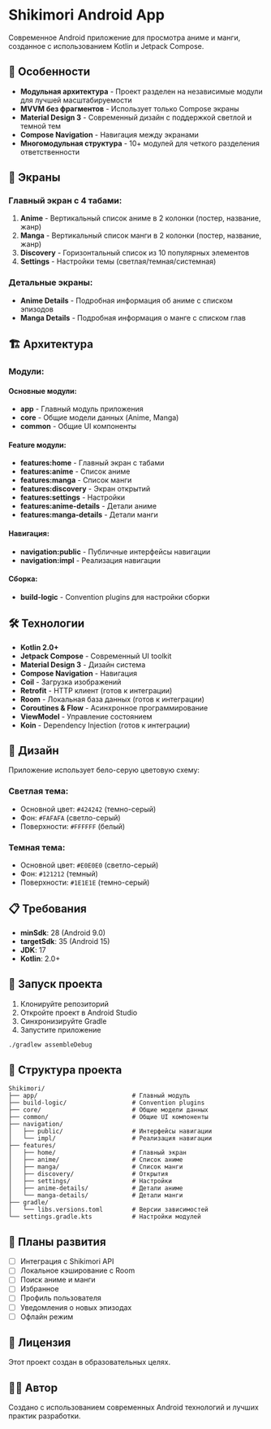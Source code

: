 # Shikimori Android App

Современное Android приложение для просмотра аниме и манги, созданное с использованием Kotlin и Jetpack Compose.

## 🚀 Особенности

- **Модульная архитектура** - Проект разделен на независимые модули для лучшей масштабируемости
- **MVVM без фрагментов** - Использует только Compose экраны
- **Material Design 3** - Современный дизайн с поддержкой светлой и темной тем
- **Compose Navigation** - Навигация между экранами
- **Многомодульная структура** - 10+ модулей для четкого разделения ответственности

## 📱 Экраны

### Главный экран с 4 табами:
1. **Anime** - Вертикальный список аниме в 2 колонки (постер, название, жанр)
2. **Manga** - Вертикальный список манги в 2 колонки (постер, название, жанр)
3. **Discovery** - Горизонтальный список из 10 популярных элементов
4. **Settings** - Настройки темы (светлая/темная/системная)

### Детальные экраны:
- **Anime Details** - Подробная информация об аниме с списком эпизодов
- **Manga Details** - Подробная информация о манге с списком глав

## 🏗️ Архитектура

### Модули:

#### Основные модули:
- **app** - Главный модуль приложения
- **core** - Общие модели данных (Anime, Manga)
- **common** - Общие UI компоненты

#### Feature модули:
- **features:home** - Главный экран с табами
- **features:anime** - Список аниме
- **features:manga** - Список манги
- **features:discovery** - Экран открытий
- **features:settings** - Настройки
- **features:anime-details** - Детали аниме
- **features:manga-details** - Детали манги

#### Навигация:
- **navigation:public** - Публичные интерфейсы навигации
- **navigation:impl** - Реализация навигации

#### Сборка:
- **build-logic** - Convention plugins для настройки сборки

## 🛠️ Технологии

- **Kotlin 2.0+**
- **Jetpack Compose** - Современный UI toolkit
- **Material Design 3** - Дизайн система
- **Compose Navigation** - Навигация
- **Coil** - Загрузка изображений
- **Retrofit** - HTTP клиент (готов к интеграции)
- **Room** - Локальная база данных (готов к интеграции)
- **Coroutines & Flow** - Асинхронное программирование
- **ViewModel** - Управление состоянием
- **Koin** - Dependency Injection (готов к интеграции)

## 🎨 Дизайн

Приложение использует бело-серую цветовую схему:

### Светлая тема:
- Основной цвет: `#424242` (темно-серый)
- Фон: `#FAFAFA` (светло-серый)
- Поверхности: `#FFFFFF` (белый)

### Темная тема:
- Основной цвет: `#E0E0E0` (светло-серый)
- Фон: `#121212` (темный)
- Поверхности: `#1E1E1E` (темно-серый)

## 📋 Требования

- **minSdk**: 28 (Android 9.0)
- **targetSdk**: 35 (Android 15)
- **JDK**: 17
- **Kotlin**: 2.0+

## 🚀 Запуск проекта

1. Клонируйте репозиторий
2. Откройте проект в Android Studio
3. Синхронизируйте Gradle
4. Запустите приложение

```bash
./gradlew assembleDebug
```

## 📁 Структура проекта

```
Shikimori/
├── app/                          # Главный модуль
├── build-logic/                  # Convention plugins
├── core/                         # Общие модели данных
├── common/                       # Общие UI компоненты
├── navigation/
│   ├── public/                   # Интерфейсы навигации
│   └── impl/                     # Реализация навигации
├── features/
│   ├── home/                     # Главный экран
│   ├── anime/                    # Список аниме
│   ├── manga/                    # Список манги
│   ├── discovery/                # Открытия
│   ├── settings/                 # Настройки
│   ├── anime-details/            # Детали аниме
│   └── manga-details/            # Детали манги
├── gradle/
│   └── libs.versions.toml        # Версии зависимостей
└── settings.gradle.kts           # Настройки модулей
```

## 🔮 Планы развития

- [ ] Интеграция с Shikimori API
- [ ] Локальное кэширование с Room
- [ ] Поиск аниме и манги
- [ ] Избранное
- [ ] Профиль пользователя
- [ ] Уведомления о новых эпизодах
- [ ] Офлайн режим

## 📄 Лицензия

Этот проект создан в образовательных целях.

## 👨‍💻 Автор

Создано с использованием современных Android технологий и лучших практик разработки. 